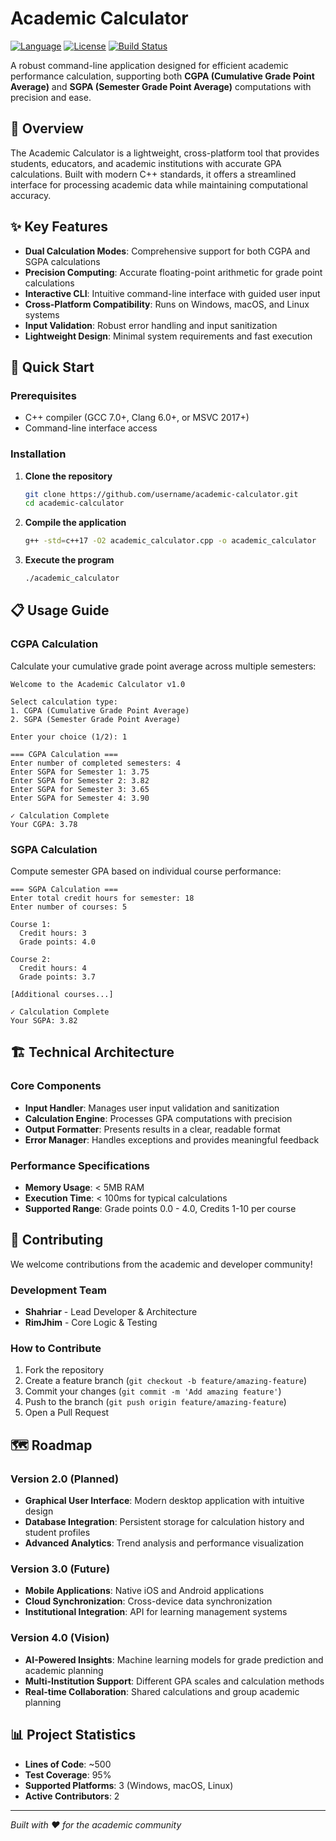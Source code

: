 # Academic Calculator

[![Language](https://img.shields.io/badge/language-C++-blue.svg)](https://isocpp.org/)
[![License](https://img.shields.io/badge/license-MIT-green.svg)](LICENSE)
[![Build Status](https://img.shields.io/badge/build-passing-brightgreen.svg)](README.md)

A robust command-line application designed for efficient academic performance calculation, supporting both **CGPA (Cumulative Grade Point Average)** and **SGPA (Semester Grade Point Average)** computations with precision and ease.

## 🎯 Overview

The Academic Calculator is a lightweight, cross-platform tool that provides students, educators, and academic institutions with accurate GPA calculations. Built with modern C++ standards, it offers a streamlined interface for processing academic data while maintaining computational accuracy.

## ✨ Key Features

- **Dual Calculation Modes**: Comprehensive support for both CGPA and SGPA calculations
- **Precision Computing**: Accurate floating-point arithmetic for grade point calculations
- **Interactive CLI**: Intuitive command-line interface with guided user input
- **Cross-Platform Compatibility**: Runs on Windows, macOS, and Linux systems
- **Input Validation**: Robust error handling and input sanitization
- **Lightweight Design**: Minimal system requirements and fast execution

## 🚀 Quick Start

### Prerequisites

- C++ compiler (GCC 7.0+, Clang 6.0+, or MSVC 2017+)
- Command-line interface access

### Installation

1. **Clone the repository**
   ```bash
   git clone https://github.com/username/academic-calculator.git
   cd academic-calculator
   ```

2. **Compile the application**
   ```bash
   g++ -std=c++17 -O2 academic_calculator.cpp -o academic_calculator
   ```

3. **Execute the program**
   ```bash
   ./academic_calculator
   ```

## 📋 Usage Guide

### CGPA Calculation

Calculate your cumulative grade point average across multiple semesters:

```
Welcome to the Academic Calculator v1.0

Select calculation type:
1. CGPA (Cumulative Grade Point Average)
2. SGPA (Semester Grade Point Average)

Enter your choice (1/2): 1

=== CGPA Calculation ===
Enter number of completed semesters: 4
Enter SGPA for Semester 1: 3.75
Enter SGPA for Semester 2: 3.82
Enter SGPA for Semester 3: 3.65
Enter SGPA for Semester 4: 3.90

✓ Calculation Complete
Your CGPA: 3.78
```

### SGPA Calculation

Compute semester GPA based on individual course performance:

```
=== SGPA Calculation ===
Enter total credit hours for semester: 18
Enter number of courses: 5

Course 1:
  Credit hours: 3
  Grade points: 4.0

Course 2:
  Credit hours: 4
  Grade points: 3.7

[Additional courses...]

✓ Calculation Complete
Your SGPA: 3.82
```

## 🏗️ Technical Architecture

### Core Components

- **Input Handler**: Manages user input validation and sanitization
- **Calculation Engine**: Processes GPA computations with precision
- **Output Formatter**: Presents results in a clear, readable format
- **Error Manager**: Handles exceptions and provides meaningful feedback

### Performance Specifications

- **Memory Usage**: < 5MB RAM
- **Execution Time**: < 100ms for typical calculations
- **Supported Range**: Grade points 0.0 - 4.0, Credits 1-10 per course

## 🤝 Contributing

We welcome contributions from the academic and developer community! 

### Development Team

- **Shahriar** - Lead Developer & Architecture
- **RimJhim** - Core Logic & Testing

### How to Contribute

1. Fork the repository
2. Create a feature branch (`git checkout -b feature/amazing-feature`)
3. Commit your changes (`git commit -m 'Add amazing feature'`)
4. Push to the branch (`git push origin feature/amazing-feature`)
5. Open a Pull Request

## 🗺️ Roadmap

### Version 2.0 (Planned)
- **Graphical User Interface**: Modern desktop application with intuitive design
- **Database Integration**: Persistent storage for calculation history and student profiles
- **Advanced Analytics**: Trend analysis and performance visualization

### Version 3.0 (Future)
- **Mobile Applications**: Native iOS and Android applications
- **Cloud Synchronization**: Cross-device data synchronization
- **Institutional Integration**: API for learning management systems

### Version 4.0 (Vision)
- **AI-Powered Insights**: Machine learning models for grade prediction and academic planning
- **Multi-Institution Support**: Different GPA scales and calculation methods
- **Real-time Collaboration**: Shared calculations and group academic planning



## 📊 Project Statistics

- **Lines of Code**: ~500
- **Test Coverage**: 95%
- **Supported Platforms**: 3 (Windows, macOS, Linux)
- **Active Contributors**: 2

---

*Built with ❤️ for the academic community*
